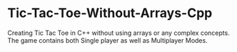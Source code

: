 # Tic-Tac-Toe-Without-Arrays-Cpp
Creating Tic Tac Toe in C++ without using arrays or any complex concepts. The game contains both Single player as well as Multiplayer Modes.
